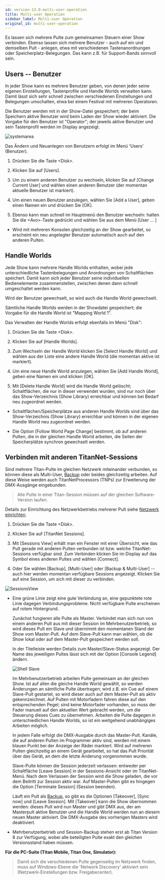 ```yaml
---
id: version-13.0-multi-user-operation
title: Multi-user Operation
sidebar_label: Multi-user Operation
original_id: multi-user-operation
---
```


Es lassen sich mehrere Pulte zum gemeinsamen Steuern einer Show
verbinden. Ebenso lassen sich mehrere Benutzer - auch auf ein und
demselben Pult - anlegen, etwa mit verschiedenen Tastenanordnungen oder
Speicherplatz-Belegungen. Das kann z.B. für Support-Bands sinnvoll sein.

Users -- Benutzer
-----------------

In jeder Show kann es mehrere Benutzer geben, von denen jeder seine
eigenen Einstellungen, Tastenprofile und Handle Worlds verwalten kann.
Damit lässt sich sehr schnell zwischen verschiedenen Einstellungen und
Belegungen umschalten, etwa bei einem Festival mit mehreren Operatoren.

Die Benutzer werden mit in der Show-Datei gespeichert; der beim
Speichern aktive Benutzer wird beim Laden der Show wieder aktiviert. Die
Vorgabe für den Benutzer ist "Operator"; der jeweils aktive Benutzer und
sein Tastenprofil werden im Display angezeigt.

![systemarea](/docs/images/System-Area.png)

Das Ändern und Neuanlegen von Benutzern erfolgt im Menü 'Users'
(Benutzer).

1.  Drücken Sie die Taste \<Disk\>.

2.  Klicken Sie auf \[Users\].

3.  Um zu einem anderen Benutzer zu wechseln, klicken Sie auf \[Change
Current User\] und wählen einen anderen Benutzer (der momentan aktuelle
Benutzer ist markiert).

4.  Um einen neuen Benutzer anzulegen, wählen Sie \[Add a User\], geben
einen Namen ein und drücken Sie \[OK\].

5.  Ebenso kann man schnell im Hauptmenü den Benutzer wechseln: halten
Sie die \<Avo\>-Taste gedrückt und wählen Sie aus dem Menü \[User ... \]

-   Wird mit mehreren Konsolen gleichzeitig an der Show gearbeitet, so
    erscheint ein neu angelegter Benutzer automatisch auch auf den
    anderen Pulten.

Handle Worlds
-------------

Jede Show kann mehrere Handle Worlds enthalten, wobei jede
unterschiedliche Tastenbelegungen und Anordnungen von Schaltflächen
speichert. Damit kann sich jeder Benutzer seine individuellen
Bedienelemente zusammenstellen, zwischen denen dann schnell umgeschaltet
werden kann.

Wird der Benutzer gewechselt, so wird auch die Handle World gewechselt.

Sämtliche Handle Worlds werden in der Showdatei gespeichert; die Vorgabe
für die Handle World ist "Mapping World 1".

Das Verwalten der Handle Worlds erfolgt ebenfalls im Menü "Disk":

1.  Drücken Sie die Taste \<Disk\>.

2.  Klicken Sie auf \[Handle Worlds\].

3.  Zum Wechseln der Handle World klicken Sie \[Select Handle World\]
und wählen aus der Liste eine andere Handle World (die momentan aktive
ist markiert).

4.  Um eine neue Handle World anzulegen, wählen Sie \[Add Handle
World\], geben eine Namen ein und klicken \[OK\].

5.  Mit \[Delete Handle World\] wird die Handle World gelöscht;
Schaltflächen, die nur in dieser verwendet wurden, sind nur noch über
das Show-Verzeichnis (Show Library) erreichbar und können bei Bedarf neu
zugeordnet werden.

-   Schaltflächen/Speicherplätze aus anderen Handle Worlds sind über das
    Show-Verzeichnis (Show Library) erreichbar und können in der eigenen
    Handle World neu zugeordnet werden.

-   Die Option \[Follow World Page Change\] bestimmt, ob auf anderen
    Pulten, die in der gleichen Handle World arbeiten, die Seiten der
    Speicherplätze synchron gewechselt werden.

Verbinden mit anderen TitanNet-Sessions
---------------------------------------

Sind mehrere Titan-Pulte im gleichen Netzwerk miteinander
verbunden, so können diese als Multi-User, [Backup](../running-the-show/linking-consoles-for-multi-user-or-backup.md#pulte-für-den-backup-betrieb-einrichten) oder beides
gleichzeitig arbeiten. Auf diese Weise werden auch
TitanNetProcessors (TNPs) zur Erweiterung der DMX-Ausgänge
eingebunden.

> Alle Pulte in einer Titan-Session müssen auf der gleichen Software-Version laufen.

Details zur Einrichtung des Netzwerkbetriebs mehrerer Pult siehe
[Netzwerk einrichten](../networking.md).

1.  Drücken Sie die Taste \<Disk\>.

2.  Klicken Sie auf \[TitanNet Sessions\].

3.  Mit \[Sessions View\] erhält man ein Fenster mit einer Übersicht,
wie das Pult gerade mit anderen Pulten verbunden ist bzw. welche
TitanNet-Sessions verfügbar sind. Zum Verbinden klicken Sie im Display
auf das Symbol eines anderen Pultes und wählen \[Connect\].

4.  Oder Sie wählen \[Backup\], \[Multi-User\] oder \[Backup &
Multi-User\] -- auch hier werden momentan verfügbare Sessions angezeigt.
Klicken Sie auf eine Session, um sich mit dieser zu verbinden.

![SessionsView](/docs/images/SessionsView.png)

-   Eine grüne Linie zeigt eine gute Verbindung an, eine gepunktete rote
    Linie dagegen Verbindungsprobleme. Nicht verfügbare Pulte erscheinen
    auf rotem Hintergrund.

    Zunächst fungieren alle Pulte als Master. Verbindet man sich nun von
    einem anderen Pult aus mit dieser Session im Mehrbenutzerbetrieb, so
    wird dieses Pult ein Slave und übernimmt den momentanen Stand der
    Show vom Master-Pult. Auf dem Slave-Pult kann man wählen, ob die
    Show lokal oder auf dem Master-Pult gespeichert werden soll.

    In der Titelleiste werden Details zum Master/Slave-Status angezeigt.
    Der Name des jeweiligen Pultes lässt sich mit der Option \[Console
    Legend\] ändern.

    ![Shell Slave](/docs/images/Shell-Slave.png)

	Im Mehrbenutzerbetrieb arbeiten Pulte gemeinsam an der gleichen Show.
	Ist auf allen die gleiche Handle World gewählt, so werden Änderungen an
	sämtliche Pulte übertragen; wird z.B. ein Cue auf einem Slave-Pult
	gestartet, so wird dieser auch auf dem Master-Pult als aktiv
	gekennzeichnet. Auf Pulten mit Motorfadern fahren diese auf den
	entsprechenden Pegel; sind keine Motorfader vorhanden, so muss der Fader
	manuell auf den aktuellen Wert gebracht werden, um die Steuerung dieses
	Cues zu übernehmen. Arbeiten die Pulte dagegen in unterschiedlichen
	Handle Worlds, so ist ein weitgehend unabhängiges Arbeiten möglich.

	In jedem Falle erfolgt die DMX-Ausgabe durch das Master-Pult. Kanäle,
	die auf anderen Pulten im Programmer aktiv sind, werden mit einem blauen
	Punkt bei der Anzeige der Räder markiert. Wird auf mehreren Pulten
	gleichzeitig an einem Gerät gearbeitet, so hat das Pult Priorität über
	das Gerät, an dem die letzte Änderung vorgenommen wurde.

	Slave-Pulte können die Session jederzeit verlassen: entweder per
	Schaltfläche \[Leave Session\] in der Sessions-Ansicht oder im
	TitanNet-Menü. Nach dem Verlassen der Session wird die Show geladen, die
	vor dem Beitritt zur Session aktiv war. Auf Master-Pulten gibt es
	hingegen die Option \[Terminate Session\] (Session beenden).

	Läuft ein Pult als [Backup](../running-the-show/linking-consoles-for-multi-user-or-backup.md#pulte-für-den-backup-betrieb-einrichten), so gibt es die Optionen \[Takeover\], \[Sync
	now\] und \[Leave Session\]. Mit \[Takeover\] kann die Show übernommen
	werden: dieses Pult wird nun Master und gibt DMX aus, der am Masterpult
	aktive Benutzer und die Handle World werden nun an diesem neuen Master
	aktiviert. Die DMX-Ausgabe des vorherigen Masters wird deaktiviert.

-   Mehrbenutzerbetrieb und Session-Backup stehen erst ab Titan Version
    8 zur Verfügung, wobei alle beteiligten Pulte exakt den gleichen
    Versionsstand haben müssen.

**Für die PC-Suite (Titan Mobile, Titan One, Simulator):**

> Damit sich die verschiedenen Pulte gegenseitig im Netzwerk finden, muss auf Windows-Ebene die 'Network Discovery' aktiviert sein (Netzwerk-Einstellungen bzw. Freigabecenter).
